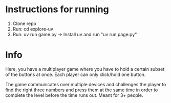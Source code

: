 # Instructions for running
1. Clone repo
2. Run: cd explore-uv
3. Run: uv run game.py -> Install uv and run "uv run page.py"

# Info
Here, you have a multiplayer game where you have to hold a certain subset of the buttons at once. Each player can only click/hold one button.

The game communicates over multiple devices and challenges the player to find the right three numbers and press them at the same time in order to complete the level before the time runs out. Meant for 3+ people.

